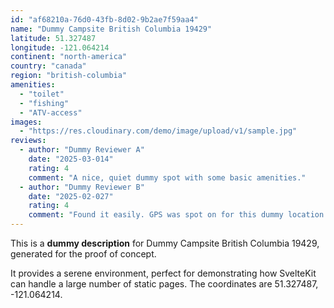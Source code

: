 ```yaml
---
id: "af68210a-76d0-43fb-8d02-9b2ae7f59aa4"
name: "Dummy Campsite British Columbia 19429"
latitude: 51.327487
longitude: -121.064214
continent: "north-america"
country: "canada"
region: "british-columbia"
amenities:
  - "toilet"
  - "fishing"
  - "ATV-access"
images:
  - "https://res.cloudinary.com/demo/image/upload/v1/sample.jpg"
reviews:
  - author: "Dummy Reviewer A"
    date: "2025-03-014"
    rating: 4
    comment: "A nice, quiet dummy spot with some basic amenities."
  - author: "Dummy Reviewer B"
    date: "2025-02-027"
    rating: 4
    comment: "Found it easily. GPS was spot on for this dummy location."
---
```


This is a **dummy description** for Dummy Campsite British Columbia 19429, generated for the proof of concept.

It provides a serene environment, perfect for demonstrating how SvelteKit can handle a large number of static pages. The coordinates are 51.327487, -121.064214.
